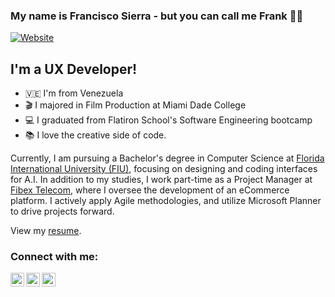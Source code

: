 
### My name is Francisco Sierra - but you can call me Frank ✌🏽

[![Website](https://img.shields.io/badge/franciscosierra-portfolio-orange)](https://franciscosierra.netlify.app/)

## I'm a UX Developer!

- 🇻🇪 I'm from Venezuela
- 🎬 I majored in Film Production at Miami Dade College
- 💻 I graduated from Flatiron School's Software Engineering bootcamp
- 📚 I love the creative side of code. 

<p>Currently, I am pursuing a Bachelor's degree in Computer Science at <a href="https://www.cis.fiu.edu/degree/b-a-computer-science/" target="_blank" rel="noopener noreferrer">Florida International University (FIU)</a>, focusing on designing and coding interfaces for A.I. In addition to my studies, I work part-time as a Project Manager at <a href="https://www.fibextelecom.net/" target="_blank" rel="noopener noreferrer">Fibex Telecom</a>, where I oversee the development of an eCommerce platform. I actively apply Agile methodologies, and  utilize Microsoft Planner to drive projects forward.</p>
<p>View my <a href="https://docs.google.com/document/d/1b9gumNaMtXWJgmzTUnxxeia7UNM9Tm3ZQdKJd-p9Lww/edit?usp=sharing" target="_blank" rel="noopener noreferrer">resume</a>.</p>

### Connect with me:

[<img align="left" alt="franciscosierra | YouTube" width="22px" src="https://img.icons8.com/office/344/youtube-play.png" />][youtube]
[<img align="left" alt="franciscosierra | Twitter" width="22px" src="https://img.icons8.com/office/344/twitter.png" />][twitter]
[<img align="left" alt="franciscosierra | LinkedIn" width="22px" src="https://img.icons8.com/office/344/linkedin.png" />][linkedin]

<br/>

[twitter]: https://x.com/franksierra_
[youtube]: https://www.youtube.com/channel/UCFDp5xoqqDfeiJwyHLkJk7A?view_as=subscriber
[linkedin]: https://www.linkedin.com/in/francisco-sierra-munoz/
